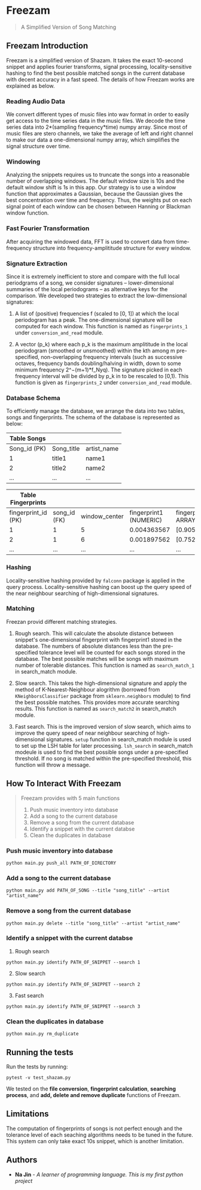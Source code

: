# Freezam 
> A Simplified Version of Song Matching

## Freezam Introduction

Freezam is a simplified version of Shazam. It takes the exact 10-second snippet and applies fourier transforms, signal processing, locality-sensitive hashing to find the best possible matched songs in the current database with decent accuracy in a fast speed. The details of how Freezam works are explained as below.

### Reading Audio Data

We convert different types of music files into wav format in order to easily get access to the time series data in the music files. We decode the time series data into 2*(sampling frequency*time) numpy array. Since most of music files are stero channels, we take the average of left and right channel to make our data a one-dimensional numpy array, which simplifies the signal structure over time. 

### Windowing

Analyzing the snippets requires us to truncate the songs into a reasonable number of overlapping windows. The default window size is 10s and the default window shift is 1s in this app. Our strategy is to use a window function that approximates a Gaussian, because the Gaussian gives the best concentration over time and frequency. Thus, the weights put on each signal point of each window can be chosen between Hanning or Blackman window function. 

### Fast Fourier Transformation

After acquiring the windowed data, FFT is used to convert data from time-frequency structure into frequency-amplititude structure for every window. 

### Signature Extraction

Since it is extremely inefficient to store and compare with the full local periodgrams of a song, we consider signatures – lower-dimensional summaries of the local periodograms – as alternative keys for the comparison. We developed two strategies to extract the low-dimensional signatures:

1. A list of (positive) frequencies f (scaled to [0, 1]) at which the local periodogram has a
peak. The one-dimensional signature will be computed for each window. This function is named as `fingerprints_1` under `conversion_and_read` module.

2. A vector (p_k) where each p_k is the maximum amplititude in the local periodogram (smoothed
or unsmoothed) within the kth among m pre-specified, non-overlapping frequency
intervals (such as successive octaves, frequency bands doubling/halving in width, down
to some minimum frequency 2^−(m+1)*f_Nyq). The signature picked in each frequency interval will be divided by p_k in to be rescaled to [0,1). This function is given as `fingerprints_2` under `conversion_and_read` module.

### Database Schema

To efficiently manage the database, we arrange the data into two tables, songs and fingerprints. The schema of the database is represented as below:

| Table Songs     |                    |                 |
|-----------------|--------------------|-----------------|
| Song_id (PK)    | Song_title         | artist_name     |
| 1               | title1             | name1           |
| 2               | title2             | name2           |
| ...             | ...                | ...             |

| Table Fingerprints  |                   |                       |                        |                              |
|---------------------|-------------------|-----------------------|------------------------|------------------------------|
| fingerprint_id (PK) | song_id (FK)      | window_center         | fingerprint1 (NUMERIC) | fingerprint2 (NUMERIC ARRAY) | 
| 1                   |                 1 |                     5 | 0.004363567            | [0.905462,0.836512,...]      |
| 2                   |                 1 |                     6 | 0.001897562            | [0.752125,0.967854,...]      |
| ...                 |               ... |                   ... | ...                    | ...                          |

### Hashing

Locality-sensitive hashing provided by `falconn` package is applied in the query process. Locality-sensitive hashing can boost up the query speed of the near neighbour searching of high-dimensional signatures.

### Matching

Freezan provid different matching strategies.

1. Rough search. This will calculate the absolute distance between snippet's one-dimensional fingerprint with fingerprint1 stored in the database. The numbers of absolute distances less than the pre-specified tolerance level will be counted for each songs stored in the database. The best possible matches will be songs with maximum number of tolerable distances. This function is named as `search_match_1` in search_match module.

2. Slow search. This takes the high-dimensional signature and apply the method of K-Nearest-Neighbour alogrithm (borrowed from `KNeighborsClassifier` package from `sklearn.neighbors` module) to find the best possible matches. This provides more accurate searching results. This function is named as `search_match2` in search_match module.

3. Fast search. This is the improved version of slow search, which aims to improve the query speed of near neighbour searching of high-dimensional signatures. `setup` function in search_match module is used to set up the LSH table for later processing. `lsh_search` in search_match modeule is used to find the best possible songs under a pre-specified threshold. If no song is matched within the pre-specified threshold, this function will throw a message.

## How To Interact With Freezam
> Freezam provides with 5 main functions
> 1. Push music inventory into database
> 2. Add a song to the current database
> 3. Remove a song from the current database
> 4. Identify a snippet with the current databse
> 5. Clean the duplicates in database

### Push music inventory into database

```
python main.py push_all PATH_OF_DIRECTORY
```

### Add a song to the current database

```
python main.py add PATH_OF_SONG --title "song_title" --artist "artist_name"
```

### Remove a song from the current database

```
python main.py delete --title "song_title" --artist "artist_name"
```

### Identify a snippet with the current databse

1. Rough search

```
python main.py identify PATH_OF_SNIPPET --search 1
```

2. Slow search

```
python main.py identify PATH_OF_SNIPPET --search 2
```

3. Fast search

```
python main.py identify PATH_OF_SNIPPET --search 3
```

### Clean the duplicates in database

```
python main.py rm_duplicate
```

## Running the tests

Run the tests by running:

```
pytest -v test_shazam.py 
```

We tested on the **file conversion**, **fingerprint calculation**, **searching process**, and **add, delete and remove duplicate** functions of Freezam.

## Limitations

The computation of fingerprints of songs is not perfect enough and the tolerance level of each seaching algorithms needs to be tuned in the future. This system can only take exact 10s snippet, which is another limitation. 

## Authors

* **Na Jin** - *A learner of programming language.* *This is my first python project*
